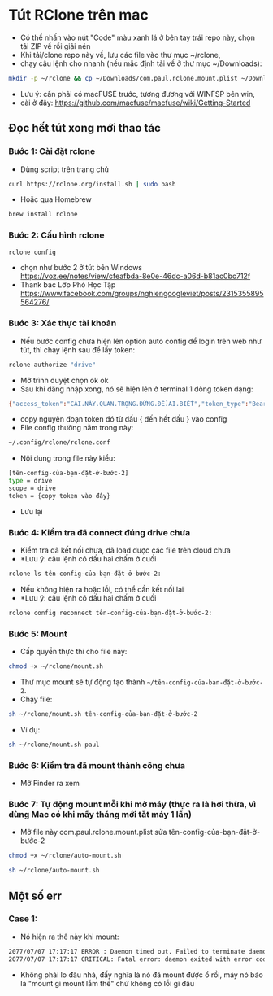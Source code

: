 # Tút RClone trên mac

- Có thể nhấn vào nút "Code" màu xanh lá ở bên tay trái repo này, chọn tải ZIP về rồi giải nén
- Khi tải/clone repo này về, lưu các file vào thư mục ~/rclone, 
- chạy câu lệnh cho nhanh (nếu mặc định tải về ở thư mục ~/Downloads):
```bash
mkdir -p ~/rclone && cp ~/Downloads/com.paul.rclone.mount.plist ~/Downloads/mount.sh ~/rclone/
```
- Lưu ý: cần phải có macFUSE trước, tương đương với WINFSP bên win, 
- cài ở đây: https://github.com/macfuse/macfuse/wiki/Getting-Started

## Đọc hết tút xong mới thao tác

### Bước 1: Cài đặt rclone
- Dùng script trên trang chủ
```bash
curl https://rclone.org/install.sh | sudo bash
```
- Hoặc qua Homebrew
```bash
brew install rclone
```

### Bước 2: Cấu hình rclone
```bash
rclone config
```
- chọn như bước 2 ở tút bên Windows https://voz.ee/notes/view/cfeafbda-8e0e-46dc-a06d-b81ac0bc712f
- Thank bác Lớp Phó Học Tập https://www.facebook.com/groups/nghiengoogleviet/posts/2315355895564276/

### Bước 3: Xác thực tài khoản
- Nếu bước config chưa hiện lên option auto config để login trên web như tút, thì chạy lệnh sau để lấy token:
```bash
rclone authorize "drive"
```
- Mở trình duyệt chọn ok ok
- Sau khi đăng nhập xong, nó sẽ hiện lên ở terminal 1 dòng token dạng:
```bash
{"access_token":"CÁI.NÀY.QUAN.TRỌNG.ĐỪNG.ĐỂ.AI.BIẾT","token_type":"Bearer","refresh_token":"AI.LẤY.ĐƯỢC.TOKEN.LÀ.CÓ.THỂ.LẤY.ĐƯỢC.DRIVE.CỦA.MÌNH","expiry":"THẾ.NÊN.TRƯỚC.KHI.MỞ.RA.XEM.THÌ.NGÓ.XEM.SAU.LƯNG.CÓ.AI.KHÔNG"}
```
- copy nguyên đoạn token đó từ dấu { đến hết dấu } vào config
- File config thường nằm trong này: 
```bash
~/.config/rclone/rclone.conf
```
- Nội dung trong file này kiểu:
```bash
[tên-config-của-bạn-đặt-ở-bước-2]
type = drive
scope = drive
token = {copy token vào đây}
```
- Lưu lại

### Bước 4: Kiểm tra đã connect đúng drive chưa
- Kiểm tra đã kết nối chưa, đã load được các file trên cloud chưa
- *Lưu ý: câu lệnh có dấu hai chấm ở cuối
```bash
rclone ls tên-config-của-bạn-đặt-ở-bước-2:
```
- Nếu không hiện ra hoặc lỗi, có thể cần kết nối lại
- *Lưu ý: câu lệnh có dấu hai chấm ở cuối
```bash
rclone config reconnect tên-config-của-bạn-đặt-ở-bước-2:
```

### Bước 5: Mount
- Cấp quyền thực thi cho file này:  
```bash
chmod +x ~/rclone/mount.sh
```
- Thư mục mount sẽ tự động tạo thành `~/tên-config-của-bạn-đặt-ở-bước-2`.
- Chạy file:
```bash
sh ~/rclone/mount.sh tên-config-của-bạn-đặt-ở-bước-2
```
- Ví dụ:
```bash
sh ~/rclone/mount.sh paul
```

### Bước 6: Kiểm tra đã mount thành công chưa
- Mở Finder ra xem

### Bước 7: Tự động mount mỗi khi mở máy (thực ra là hơi thừa, vì dùng Mac có khi mấy tháng mới tắt máy 1 lần)
- Mở file này com.paul.rclone.mount.plist sửa tên-config-của-bạn-đặt-ở-bước-2

```bash
chmod +x ~/rclone/auto-mount.sh
```

```bash
sh ~/rclone/auto-mount.sh
```

## Một số err

### Case 1: 
- Nó hiện ra thế này khi mount:
```bash
2077/07/07 17:17:17 ERROR : Daemon timed out. Failed to terminate daemon pid 2077: os: process already finished
2077/07/07 17:17:17 CRITICAL: Fatal error: daemon exited with error code 1
```
- Không phải lo đâu nhá, đấy nghĩa là nó đã mount được ổ rồi, máy nó báo là "mount gì mount lắm thế" chứ không có lỗi gì đâu

